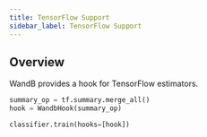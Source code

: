 ```yaml
---
title: TensorFlow Support
sidebar_label: TensorFlow Support
---
```


## Overview

WandB provides a hook for TensorFlow estimators.

```python
summary_op = tf.summary.merge_all()
hook = WandbHook(summary_op)

classifier.train(hooks=[hook])
```




